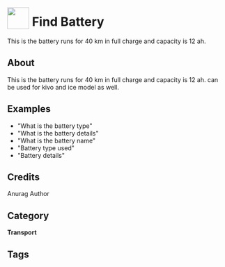 # <img src="https://raw.githack.com/FortAwesome/Font-Awesome/master/svgs/solid/robot.svg" card_color="#22A7F0" width="50" height="50" style="vertical-align:bottom"/> Find Battery
This is the battery runs for 40 km in full charge and capacity is 12 ah.

## About
This is the battery runs for 40 km in full charge and capacity is 12 ah. can be used for kivo and ice model as well.

## Examples
* "What is the battery type"
* "What is the battery details"
* "What is the battery name"
* "Battery type used"
* "Battery details"

## Credits
Anurag Author

## Category
**Transport**

## Tags

